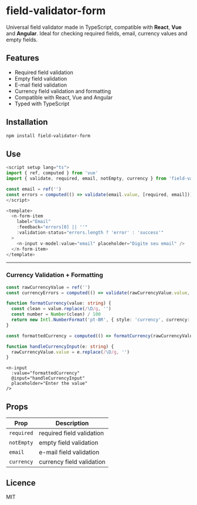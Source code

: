 # field-validator-form

Universal field validator made in TypeScript, compatible with **React**, **Vue** and **Angular**. Ideal for checking required fields, email, currency values ​​and empty fields.

## Features

-  Required field validation
-  Empty field validation
-  E-mail field validation
-  Currency field validation and formatting
-  Compatible with React, Vue and Angular
-  Typed with TypeScript

## Installation

```bash
npm install field-validator-form
```

## Use

```ts
<script setup lang="ts">
import { ref, computed } from 'vue'
import { validate, required, email, notEmpty, currency } from 'field-validator-form'

const email = ref('')
const errors = computed(() => validate(email.value, [required, email]))
</script>

<template>
  <n-form-item
    label="Email"
    :feedback="errors[0] || ''"
    :validation-status="errors.length ? 'error' : 'success'"
  >
    <n-input v-model:value="email" placeholder="Digite seu email" />
  </n-form-item>
</template>
```

---

### Currency Validation + Formatting

```ts
const rawCurrencyValue = ref('')
const currencyErrors = computed(() => validate(rawCurrencyValue.value, [required, currency]))

function formatCurrency(value: string) {
  const clean = value.replace(/\D/g, '')
  const number = Number(clean) / 100
  return new Intl.NumberFormat('pt-BR', { style: 'currency', currency: 'BRL' }).format(number)
}

const formattedCurrency = computed(() => formatCurrency(rawCurrencyValue.value))

function handleCurrencyInput(e: string) {
  rawCurrencyValue.value = e.replace(/\D/g, '')
}
```

```vue
<n-input
  :value="formattedCurrency"
  @input="handleCurrencyInput"
  placeholder="Enter the value"
/>
```

## Props

| Prop         | Description                            |
|--------------|----------------------------------------|
| `required`   | required field validation              |
| `notEmpty`   | empty field validation                 |
| `email`      | e-mail field validation                |
| `currency`   | currency field validation              |


## Licence

MIT



